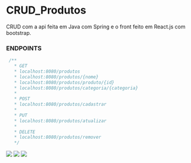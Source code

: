 # CRUD_Produtos
CRUD com a api feita em Java com Spring e o front feito em React.js com bootstrap.

### ENDPOINTS
```js
 /**
   * GET
   * localhost:8080/produtos
   * localhost:8080/produtos/{nome}
   * localhost:8080/produtos/produto/{id}
   * localhost:8080/produtos/categoria/{categoria}
   *
   * POST
   * localhost:8080/produtos/cadastrar
   *
   * PUT
   * localhost:8080/produtos/atualizar
   *
   * DELETE
   * localhost:8080/produtos/remover
   */
```
<img src="https://i.imgur.com/Z4ZwJTV.png">
<img src="https://i.imgur.com/E9vsUR6.png">
<img src="https://i.imgur.com/u5MqPD2.png">

